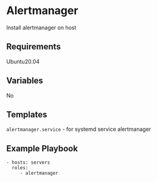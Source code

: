 Alertmanager
=========
 
Install alertmanager on host

Requirements
------------

Ubuntu20.04

Variables
--------------

No

Templates
------------

 `alertmanager.service` - for systemd service alertmanager

Example Playbook
----------------

    - hosts: servers
      roles:
         - alertmanager
